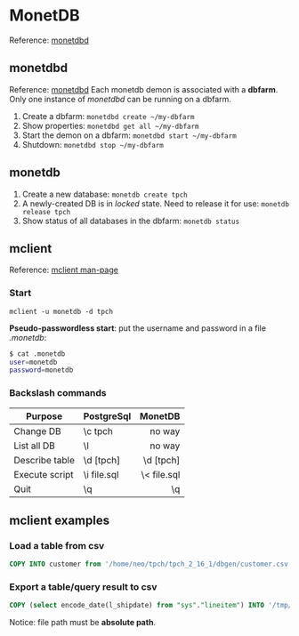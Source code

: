 MonetDB
=======

Reference: [monetdbd](https://www.monetdb.org/Documentation/monetdbd)

## monetdbd
Reference: [monetdbd](https://www.monetdb.org/Documentation/monetdbd)
Each monetdb demon is associated with a **dbfarm**. Only one instance of *monetdbd* can be running on a dbfarm.

1. Create a dbfarm: `monetdbd create ~/my-dbfarm`
2. Show properties: `monetdbd get all ~/my-dbfarm`
3. Start the demon on a dbfarm: `monetdbd start ~/my-dbfarm`
4. Shutdown: `monetdbd stop ~/my-dbfarm`

## monetdb

1. Create a new database: `monetdb create tpch`
2. A newly-created DB is in *locked* state. Need to release it for use: `monetdb release tpch`
3. Show status of all databases in the dbfarm: `monetdb status`

## mclient
Reference: [mclient man-page](https://www.monetdb.org/Documentation/mclient-man-page)

### Start

``mclient -u monetdb -d tpch``


**Pseudo-passwordless start**: put the username and password in a file *.monetdb*:
```bash
$ cat .monetdb
user=monetdb
password=monetdb
```

### Backslash commands


Purpose        | PostgreSql    | MonetDB
---------------|-------------|-----------:
Change DB      | \c tpch     | no way
List all DB    | \l          | no way
Describe table | \d [tpch]   | \d [tpch]
Execute script | \i file.sql | \\\< file.sql
Quit           | \q          | \q

## mclient examples

### Load a table from csv
```sql
COPY INTO customer from '/home/neo/tpch/tpch_2_16_1/dbgen/customer.csv' USING DELIMITERS '|','\n' NULL AS '';
```

### Export a table/query result to csv
```sql
COPY (select encode_date(l_shipdate) from "sys"."lineitem") INTO '/tmp/lineitem.l_shipdate.txt' NULL AS '0';
```
Notice: file path must be **absolute path**.
